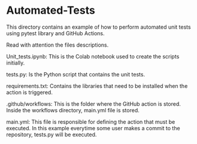 # Automated-Tests

This directory contains an example of how to perform automated unit tests using pytest library and GitHub Actions.

Read with attention the files descriptions.

Unit_tests.ipynb: This is the Colab notebook used to create the scripts initially.

tests.py: Is the Python script that contains the unit tests.

requirements.txt: Contains the libraries that need to be installed when the action is triggered.

.github/workflows: This is the folder where the GitHub action is stored. Inside the workflows directory, main.yml file is stored. 


main.yml: This file is responsible for defining the action that must be executed. In this example everytime some user makes a commit to the repository, tests.py will be executed.

